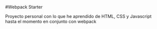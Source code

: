 #Webpack Starter

Proyecto personal con lo que he aprendido de HTML, CSS y Javascript hasta el momento en conjunto con webpack

